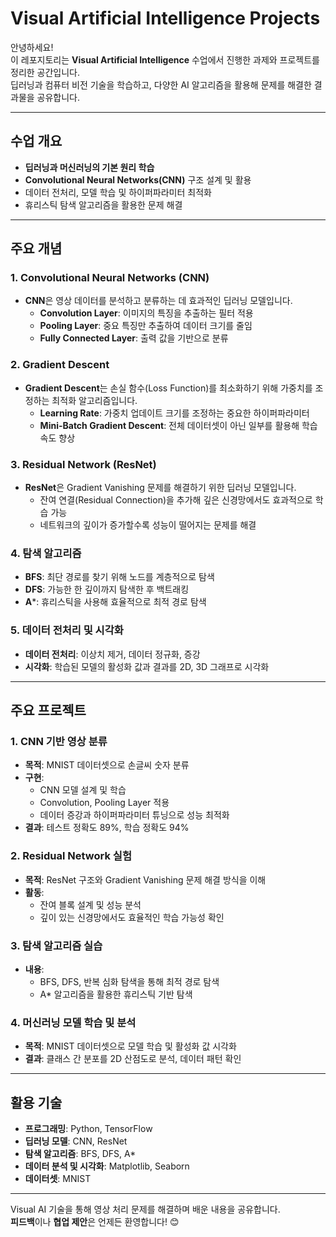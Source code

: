 # Visual Artificial Intelligence Projects

안녕하세요!  
이 레포지토리는 **Visual Artificial Intelligence** 수업에서 진행한 과제와 프로젝트를 정리한 공간입니다.  
딥러닝과 컴퓨터 비전 기술을 학습하고, 다양한 AI 알고리즘을 활용해 문제를 해결한 결과물을 공유합니다.

---

## 수업 개요
- **딥러닝과 머신러닝의 기본 원리 학습**
- **Convolutional Neural Networks(CNN)** 구조 설계 및 활용
- 데이터 전처리, 모델 학습 및 하이퍼파라미터 최적화
- 휴리스틱 탐색 알고리즘을 활용한 문제 해결

---

## 주요 개념
### 1. Convolutional Neural Networks (CNN)
- **CNN**은 영상 데이터를 분석하고 분류하는 데 효과적인 딥러닝 모델입니다.
  - **Convolution Layer**: 이미지의 특징을 추출하는 필터 적용
  - **Pooling Layer**: 중요 특징만 추출하여 데이터 크기를 줄임
  - **Fully Connected Layer**: 출력 값을 기반으로 분류

### 2. Gradient Descent
- **Gradient Descent**는 손실 함수(Loss Function)를 최소화하기 위해 가중치를 조정하는 최적화 알고리즘입니다.
  - **Learning Rate**: 가중치 업데이트 크기를 조정하는 중요한 하이퍼파라미터
  - **Mini-Batch Gradient Descent**: 전체 데이터셋이 아닌 일부를 활용해 학습 속도 향상

### 3. Residual Network (ResNet)
- **ResNet**은 Gradient Vanishing 문제를 해결하기 위한 딥러닝 모델입니다.
  - 잔여 연결(Residual Connection)을 추가해 깊은 신경망에서도 효과적으로 학습 가능
  - 네트워크의 깊이가 증가할수록 성능이 떨어지는 문제를 해결

### 4. 탐색 알고리즘
- **BFS**: 최단 경로를 찾기 위해 노드를 계층적으로 탐색
- **DFS**: 가능한 한 깊이까지 탐색한 후 백트래킹
- **A***: 휴리스틱을 사용해 효율적으로 최적 경로 탐색

### 5. 데이터 전처리 및 시각화
- **데이터 전처리**: 이상치 제거, 데이터 정규화, 증강
- **시각화**: 학습된 모델의 활성화 값과 결과를 2D, 3D 그래프로 시각화

---

## 주요 프로젝트
### 1. CNN 기반 영상 분류
- **목적**: MNIST 데이터셋으로 손글씨 숫자 분류
- **구현**:
  - CNN 모델 설계 및 학습
  - Convolution, Pooling Layer 적용
  - 데이터 증강과 하이퍼파라미터 튜닝으로 성능 최적화
- **결과**: 테스트 정확도 89%, 학습 정확도 94%

### 2. Residual Network 실험
- **목적**: ResNet 구조와 Gradient Vanishing 문제 해결 방식을 이해
- **활동**:
  - 잔여 블록 설계 및 성능 분석
  - 깊이 있는 신경망에서도 효율적인 학습 가능성 확인

### 3. 탐색 알고리즘 실습
- **내용**:
  - BFS, DFS, 반복 심화 탐색을 통해 최적 경로 탐색
  - A* 알고리즘을 활용한 휴리스틱 기반 탐색

### 4. 머신러닝 모델 학습 및 분석
- **목적**: MNIST 데이터셋으로 모델 학습 및 활성화 값 시각화
- **결과**: 클래스 간 분포를 2D 산점도로 분석, 데이터 패턴 확인

---

## 활용 기술
- **프로그래밍**: Python, TensorFlow
- **딥러닝 모델**: CNN, ResNet
- **탐색 알고리즘**: BFS, DFS, A*
- **데이터 분석 및 시각화**: Matplotlib, Seaborn
- **데이터셋**: MNIST

---

Visual AI 기술을 통해 영상 처리 문제를 해결하며 배운 내용을 공유합니다.  
**피드백**이나 **협업 제안**은 언제든 환영합니다! 😊
